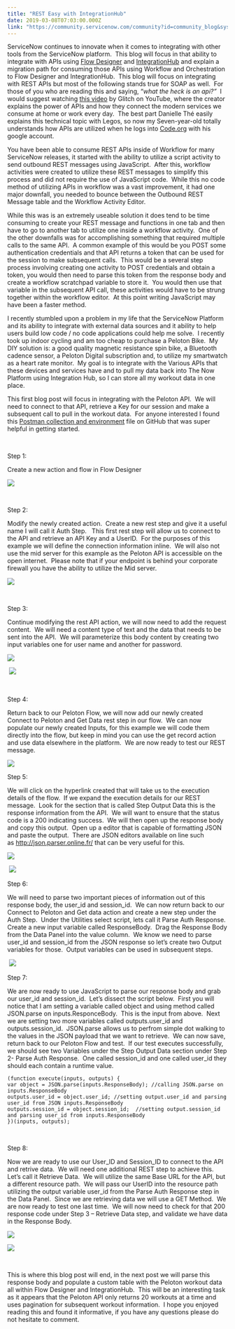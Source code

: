 ```yaml
---
title: "REST Easy with IntegrationHub"
date: 2019-03-08T07:03:00.000Z
link: "https://community.servicenow.com/community?id=community_blog&sys_id=73dc77e5dbc87300f7fca851ca9619f3"
---
```

<p>ServiceNow continues to innovate when it comes to integrating with other tools from the ServiceNow platform.  This blog will focus in that ability to integrate with APIs using <a href="https://docs.servicenow.com/bundle/madrid-servicenow-platform/page/administer/flow-designer/concept/flow-designer.html" rel="nofollow">Flow Designer</a> and <a href="https://docs.servicenow.com/bundle/madrid-servicenow-platform/page/administer/integrationhub/concept/integrationhub.html" rel="nofollow">IntegrationHub</a> and explain a migration path for consuming those APIs using Workflow and Orchestration to Flow Designer and IntegrationHub.  This blog will focus on integrating with REST APIs but most of the following stands true for SOAP as well.  For those of you who are reading this and saying, “<em>what the heck is an api?”  </em>I would suggest watching <a href="https://www.youtube.com/watch?v&#61;qW1qhb8r8xI" rel="nofollow">this video</a> by Glitch on YouTube, where the creator explains the power of APIs and how they connect the modern services we consume at home or work every day.  The best part Danielle Thé easily explains this technical topic with Legos, so now my Seven-year-old totally understands how APIs are utilized when he logs into <a href="https://code.org/" rel="nofollow">Code.org</a> with his google account.</p>
<p>You have been able to consume REST APIs inside of Workflow for many ServiceNow releases, it started with the ability to utilize a script activity to send outbound REST messages using JavaScript.  After this, workflow activities were created to utilize these REST messages to simplify this process and did not require the use of JavaScript code.  While this no code method of utilizing APIs in workflow was a vast improvement, it had one major downfall, you needed to bounce between the Outbound REST Message table and the Workflow Activity Editor.</p>
<p>While this was is an extremely useable solution it does tend to be time consuming to create your REST message and functions in one tab and then have to go to another tab to utilize one inside a workflow activity.  One of the other downfalls was for accomplishing something that required multiple calls to the same API.  A common example of this would be you POST some authentication credentials and that API returns a token that can be used for the session to make subsequent calls.  This would be a several step process involving creating one activity to POST credentials and obtain a token, you would then need to parse this token from the response body and create a workflow scratchpad variable to store it.  You would then use that variable in the subsequent API call, these activities would have to be strung together within the workflow editor.  At this point writing JavaScript may have been a faster method.  </p>
<p>I recently stumbled upon a problem in my life that the ServiceNow Platform and its ability to integrate with external data sources and it ability to help users build low code / no code applications could help me solve.  I recently took up indoor cycling and am too cheap to purchase a Peloton Bike.  My DIY solution is: a good quality magnetic resistance spin bike, a Bluetooth cadence sensor, a Peloton Digital subscription and, to utilize my smartwatch as a heart rate monitor.  My goal is to integrate with the Various APIs that these devices and services have and to pull my data back into The Now Platform using Integration Hub, so I can store all my workout data in one place.</p>
<p>This first blog post will focus in integrating with the Peloton API.  We will need to connect to that API, retrieve a Key for our session and make a subsequent call to pull in the workout data.  For anyone interested I found this <a href="https://github.com/philosowaffle/postman_collections/tree/master/PelotonCycle" rel="nofollow">Postman collection and environment</a> file on GitHub that was super helpful in getting started.</p>
<p> </p>
<p>Step 1:</p>
<p>Create a new action and flow in Flow Designer</p>
<p><img style="max-width: 100%; max-height: 480px;" src="https://community.servicenow.com/d42188f9db0c7300f7fca851ca96195d.iix" /></p>
<p> </p>
<p>Step 2:</p>
<p>Modify the newly created action.  Create a new rest step and give it a useful name I will call it Auth Step.   This first rest step will allow us to connect to the API and retrieve an API Key and a UserID.  For the purposes of this example we will define the connection information inline.  We will also not use the mid server for this example as the Peloton API is accessible on the open internet.  Please note that if your endpoint is behind your corporate firewall you have the ability to utilize the Mid server.</p>
<p><img style="max-width: 100%; max-height: 480px;" src="https://community.servicenow.com/df20c8f5db0c7300f7fca851ca961977.iix" /></p>
<p> </p>
<p>Step 3:</p>
<p>Continue modifying the rest API action, we will now need to add the request content.  We will need a content type of text and the data that needs to be sent into the API.  We will parameterize this body content by creating two input variables one for user name and another for password.</p>
<p><img style="max-width: 100%; max-height: 480px;" src="https://community.servicenow.com/3cc080b9db0c7300f7fca851ca96196f.iix" /></p>
<p> <img style="max-width: 100%; max-height: 480px;" src="https://community.servicenow.com/3ef24875db4c7300f7fca851ca9619ab.iix" /></p>
<p> </p>
<p>Step 4:</p>
<p>Return back to our Peloton Flow, we will now add our newly created Connect to Peloton and Get Data rest step in our flow.  We can now populate our newly created Inputs, for this example we will code them directly into the flow, but keep in mind you can use the get record action and use data elsewhere in the platform.  We are now ready to test our REST message.</p>
<p><img style="max-width: 100%; max-height: 480px;" src="https://community.servicenow.com/62b34c39db4c7300f7fca851ca961946.iix" /></p>
<p>Step 5:</p>
<p>We will click on the hyperlink created that will take us to the execution details of the flow.  If we expand the execution details for our REST message.  Look for the section that is called Step Output Data this is the response information from the API.  We will want to ensure that the status code is a 200 indicating success.  We will then open up the response body and copy this output.  Open up a editor that is capable of formatting JSON and paste the output.  There are JSON editors available on line such as <a href="http://json.parser.online.fr/" rel="nofollow">http://json.parser.online.fr/</a> that can be very useful for this. </p>
<p><img style="max-width: 100%; max-height: 480px;" src="https://community.servicenow.com/e57780b1db8c7300f7fca851ca9619d7.iix" /></p>
<p> <img style="max-width: 100%; max-height: 480px;" src="https://community.servicenow.com/e04b48fddb8c7300f7fca851ca96197d.iix" /></p>
<p>Step 6:</p>
<p>We will need to parse two important pieces of information out of this response body, the user_id and session_id.  We can now return back to our Connect to Peloton and Get data action and create a new step under the Auth Step.  Under the Utilities select script, lets call it Parse Auth Response.  Create a new input variable called ResponseBody.  Drag the Response Body from the Data Panel into the value column.  We know we need to parse user_id and session_id from the JSON response so let’s create two Output variables for those.  Output variables can be used in subsequent steps.</p>
<p> <img style="max-width: 100%; max-height: 480px;" src="https://community.servicenow.com/408c4035dbcc7300f7fca851ca961923.iix" /></p>
<p>Step 7:</p>
<p>We are now ready to use JavaScript to parse our response body and grab our user_id and session_id.  Let’s dissect the script below.  First you will notice that I am setting a variable called object and using method called JSON.parse on inputs.ResponceBody.  This is the input from above.  Next we are setting two more variables called outputs.user_id and outputs.session_id.  JSON.parse allows us to perfrom simple dot walking to the values in the JSON payload that we want to retrieve.  We can now save, return back to our Peloton Flow and test.  If our test executes successfully, we should see two Variables under the Step Output Data section under Step 2- Parse Auth Response.  One called session_id and one called user_id they should each contain a runtime value.</p>
<pre class="language-javascript"><code>(function execute(inputs, outputs) {
var object &#61; JSON.parse(inputs.ResponseBody); //calling JSON.parse on inputs.ResponseBody
outputs.user_id &#61; object.user_id; //setting output.user_id and parsing user_id from JSON inputs.ResponseBody
outputs.session_id &#61; object.session_id;  //setting output.session_id and parsing user_id from inputs.ResponseBody
})(inputs, outputs);</code></pre>
<p> </p>
<p>Step 8:</p>
<p>Now we are ready to use our User_ID and Session_ID to connect to the API and retrive data.  We will need one additional REST step to achieve this.  Let’s call it Retrieve Data.  We will utilize the same Base URL for the API, but a different resource path.  We will pass our UserID into the resource path utilizing the output variable user_id from the Parse Auth Response step in the Data Panel.  Since we are retrieving data we will use a GET Method.  We are now ready to test one last time.  We will now need to check for that 200 response code under Step 3 – Retrieve Data step, and validate we have data in the Response Body.</p>
<p><img style="max-width: 100%; max-height: 480px;" src="https://community.servicenow.com/925d4cf5dbcc7300f7fca851ca961929.iix" /></p>
<p><img style="max-width: 100%; max-height: 480px;" src="https://community.servicenow.com/649e88bddbcc7300f7fca851ca96199d.iix" /></p>
<p> </p>
<p>This is where this blog post will end, in the next post we will parse this response body and populate a custom table with the Peloton workout data all within Flow Designer and IntegrationHub.  This will be an interesting task as it appears that the Peloton API only returns 20 workouts at a time and uses pagination for subsequent workout information.  I hope you enjoyed reading this and found it informative, if you have any questions please do not hesitate to comment.</p>